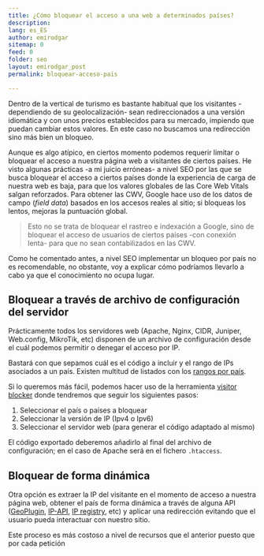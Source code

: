 ```yaml
---
title: ¿Cómo bloquear el acceso a una web a determinados países?
description: 
lang: es_ES
author: emirodgar
sitemap: 0
feed: 0
folder: seo
layout: emirodgar_post
permalink: bloquear-acceso-pais

---
```


Dentro de la vertical de turismo es bastante habitual que los visitantes -dependiendo de su geolocalización- sean redireccionados a una versión idiomática y con unos precios establecidos para su mercado, impiendo que puedan cambiar estos valores. En este caso no buscamos una redirección sino más bien un bloqueo. 

Aunque es algo atípico, en ciertos momento podemos requerir limitar o bloquear el acceso a nuestra página web a visitantes de ciertos países. He visto algunas prácticas -a mi juicio erróneas- a nivel SEO por las que se busca bloquear el acceso a ciertos países donde la experiencia de carga de nuestra web es baja, para que los valores globales de las Core Web Vitals salgan reforzados. Para obtener las CWV, Google hace uso de los datos de campo (*field data*) basados en los accesos reales al sitio; si bloqueas los lentos, mejoras la puntuación global.

> Esto no se trata de bloquear el rastreo e indexación a Google, sino de bloquear el acceso de usuarios de ciertos países -con conexión lenta- para que no sean contabilizados en las CWV. 

Como he comentado antes, a nivel SEO implementar un bloqueo por país no es recomendable, no obstante, voy a explicar cómo podríamos llevarlo a cabo ya que el conocimiento no ocupa lugar.

## Bloquear a través de archivo de configuración del servidor

Prácticamente todos los servidores web (Apache, Nginx, CIDR, Juniper, Web.config, MikroTik, etc) disponen de un archivo de configuración desde el cuál podemos permitir o denegar el acceso por IP. 

Bastará con que sepamos cuál es el código a incluir y el rango de IPs asociados a un país. Existen multitud de listados con los [rangos por país](https://lite.ip2location.com/spain-ip-address-ranges). 

Si lo queremos más fácil, podemos hacer uso de la herramienta [visitor blocker](https://www.ip2location.com/free/visitor-blocker) donde tendremos que seguir los siguientes pasos:

1. Seleccionar el país o países a bloquear
2. Seleccionar la versión de IP (Ipv4 o Ipv6)
3. Seleccionar el servidor web (para generar el código adaptado al mismo)

El código exportado deberemos añadirlo al final del archivo de configuración; en el caso de Apache será en el fichero `.htaccess`.

## Bloquear de forma dinámica

Otra opción es extraer la IP del visitante en el momento de acceso a nuestra página web, obtener el país de forma dinámica a través de alguna API ([GeoPlugin](http://www.geoplugin.net), [IP-API](https://ip-api.com/), [IP registry](https://ipregistry.co/), etc) y aplicar una redirección evitando que el usuario pueda interactuar con nuestro sitio.

Este proceso es más costoso a nivel de recursos que el anterior puesto que por cada petición
<!--stackedit_data:
eyJoaXN0b3J5IjpbMjA4OTkxODk4NiwtNTQ4NTEzOTQwXX0=
-->